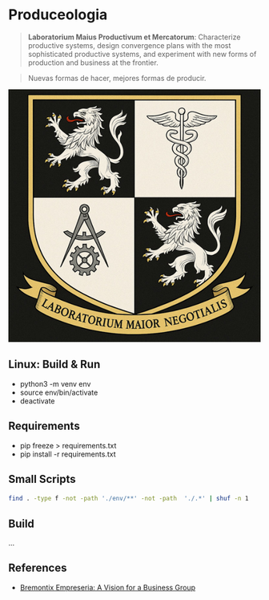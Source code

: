 # Produceologia

> **Laboratorium Maius Productivum et Mercatorum**: Characterize productive systems, design convergence plans with the most sophisticated productive systems, and experiment with new forms of production and business at the frontier.

> Nuevas formas de hacer, mejores formas de producir.

![Produceologia](img/logo.png)

## Linux: Build & Run

- python3 -m venv env
- source env/bin/activate
- deactivate

## Requirements

- pip freeze > requirements.txt
- pip install -r requirements.txt

## Small Scripts

```bash
find . -type f -not -path './env/**' -not -path  './.*' | shuf -n 1
```

## Build

...

## References

- [Bremontix Empreseria: A Vision for a Business Group](https://www.notion.so/Bremontix-Empreseria-A-Vision-for-a-Business-Group-17dd38c7497c80c6ae3cc59eb66fcab2?source=copy_link)